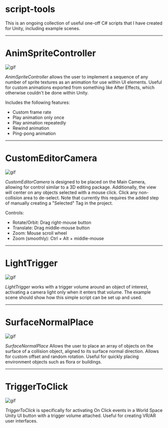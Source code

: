 # script-tools

This is an ongoing collection of useful one-off C# scripts that I have created for Unity, including example scenes.

-------------------

AnimSpriteController
=======

![gif](https://imgur.com/Ol4JuGC.gif)

*AnimSpriteController* allows the user to implement a sequence of any number of sprite textures as an animation for use within UI elements. 
Useful for custom animations exported from something like After Effects, which otherwise couldn't be done within Unity.

Includes the following features:
- Custom frame rate
- Play animation only once
- Play animation repeatedly
- Rewind animation
- Ping-pong animation

-------------------

CustomEditorCamera
=======

![gif](https://imgur.com/ADkJXaN.gif)

*CustomEditorCamera* is designed to be placed on the Main Camera, allowing for control similar to a 3D editing package.
Additionally, the view will center on any objects selected with a mouse click. Click any non-collision area to de-select.
Note that currently this requires the added step of manually creating a "Selected" Tag in the project.

Controls:
- Rotate/Orbit: Drag right-mouse button
- Translate: Drag middle-mouse button
- Zoom: Mouse scroll wheel
- Zoom (smoothly): Ctrl + Alt + middle-mouse

-------------------

LightTrigger
=======

![gif](https://imgur.com/kFUpzft.gif)

*LightTrigger* works with a trigger volume around an object of interest, activating a camera light only when it enters that volume.
The example scene should show how this simple script can be set up and used.

-------------------

SurfaceNormalPlace
=======

![gif](https://imgur.com/xd4DwnZ.gif)

*SurfaceNormalPlace* Allows the user to place an array of objects on the surface of a collision object, aligned to its surface normal direction. Allows for custom offset and random rotation.
Useful for quickly placing environment objects such as flora or buildings.

-------------------

TriggerToClick
=======

![gif](https://imgur.com/IeYO9lD.gif)

*TriggerToClick* is specifically for activating On Click events in a World Space Unity UI button with a trigger volume attached.
Useful for creating VR/AR user interfaces.



